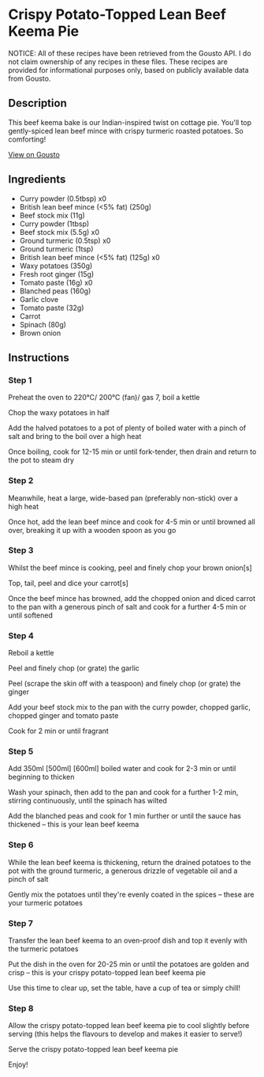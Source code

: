 # Crispy Potato-Topped Lean Beef Keema Pie

NOTICE: All of these recipes have been retrieved from the Gousto API. I do not claim ownership of any recipes in these files. These recipes are provided for informational purposes only, based on publicly available data from Gousto.

## Description

This beef keema bake is our Indian-inspired twist on cottage pie. You'll top gently-spiced lean beef mince with crispy turmeric roasted potatoes. So comforting!

[View on Gousto](https://www.gousto.co.uk/recipes/cookbook/crispy-potato-topped-lean-beef-keema-pie)

## Ingredients

- Curry powder (0.5tbsp) x0
- British lean beef mince (<5% fat) (250g)
- Beef stock mix (11g)
- Curry powder (1tbsp)
- Beef stock mix (5.5g) x0
- Ground turmeric (0.5tsp) x0
- Ground turmeric (1tsp)
- British lean beef mince (<5% fat) (125g) x0
- Waxy potatoes (350g)
- Fresh root ginger (15g)
- Tomato paste (16g) x0
- Blanched peas (160g)
- Garlic clove
- Tomato paste (32g)
- Carrot
- Spinach (80g)
- Brown onion

## Instructions


### Step 1

Preheat the oven to 220°C/ 200°C (fan)/ gas 7, boil a kettle

Chop the waxy potatoes in half

Add the halved potatoes to a pot of plenty of boiled water with a pinch of salt and bring to the boil over a high heat

Once boiling, cook for 12-15 min or until fork-tender, then drain and return to the pot to steam dry


### Step 2

Meanwhile, heat a large, wide-based pan (preferably non-stick) over a high heat

Once hot, add the lean beef mince and cook for 4-5 min or until browned all over, breaking it up with a wooden spoon as you go


### Step 3

Whilst the beef mince is cooking, peel and finely chop your brown onion[s]

Top, tail, peel and dice your carrot[s]

Once the beef mince has browned, add the chopped onion and diced carrot to the pan with a generous pinch of salt and cook for a further 4-5 min or until softened


### Step 4

Reboil a kettle

Peel and finely chop (or grate) the garlic

Peel (scrape the skin off with a teaspoon) and finely chop (or grate) the ginger

Add your beef stock mix<span class="text-danger"> </span>to the pan with the curry powder, chopped garlic, chopped ginger and tomato paste

Cook for 2 min or until fragrant


### Step 5

Add 350ml<span class="text-purple"> [500ml]<span class="text-danger"> </span>[600ml] </span>boiled water and cook for 2-3 min or until beginning to thicken

Wash your spinach, then add to the pan and cook for a further 1-2 min, stirring continuously, until the spinach has wilted

Add the blanched peas and cook for 1 min further or until the sauce has thickened – this is your lean beef keema


### Step 6

While the lean beef keema is thickening, return the drained potatoes to the pot with the ground turmeric, a generous drizzle of vegetable oil and a pinch of salt

Gently mix the potatoes until they're evenly coated in the spices – these are your turmeric potatoes


### Step 7

Transfer the lean beef keema to an oven-proof dish and top it evenly with the turmeric potatoes

Put the dish in the oven for 20-25 min or until the potatoes are golden and crisp – this is your crispy potato-topped lean beef keema pie

Use this time to clear up, set the table, have a cup of tea or simply chill!

### Step 8

Allow the crispy potato-topped lean beef keema pie to cool slightly before serving (this helps the flavours to develop and makes it easier to serve!)

Serve the crispy potato-topped lean beef keema pie

Enjoy!

